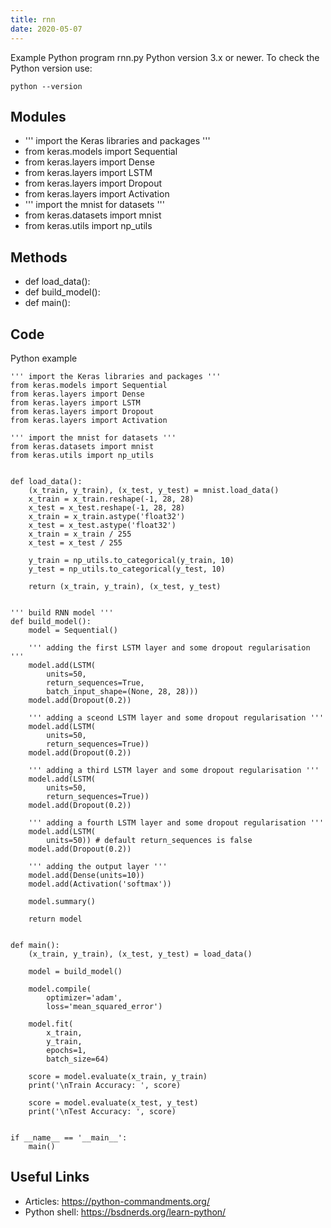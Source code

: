 ```yaml
---
title: rnn
date: 2020-05-07
---
```

Example Python program rnn.py
Python version 3.x or newer.
To check the Python version use:

    python --version

## Modules

* ''' import the Keras libraries and packages '''
* from keras.models import Sequential
* from keras.layers import Dense
* from keras.layers import LSTM
* from keras.layers import Dropout
* from keras.layers import Activation
* ''' import the mnist for datasets '''
* from keras.datasets import mnist
* from keras.utils import np_utils

## Methods

* def load_data():
* def build_model():
* def main():

## Code

Python example

    ''' import the Keras libraries and packages '''
    from keras.models import Sequential
    from keras.layers import Dense
    from keras.layers import LSTM
    from keras.layers import Dropout
    from keras.layers import Activation
    
    ''' import the mnist for datasets '''
    from keras.datasets import mnist
    from keras.utils import np_utils
    
    
    def load_data():
        (x_train, y_train), (x_test, y_test) = mnist.load_data()
        x_train = x_train.reshape(-1, 28, 28)
        x_test = x_test.reshape(-1, 28, 28)
        x_train = x_train.astype('float32')
        x_test = x_test.astype('float32')
        x_train = x_train / 255
        x_test = x_test / 255
    
        y_train = np_utils.to_categorical(y_train, 10)
        y_test = np_utils.to_categorical(y_test, 10)
    
        return (x_train, y_train), (x_test, y_test)
    
    
    ''' build RNN model '''
    def build_model():
    	model = Sequential()
    
    	''' adding the first LSTM layer and some dropout regularisation '''
    	model.add(LSTM(
    		units=50,
    		return_sequences=True,
    		batch_input_shape=(None, 28, 28)))
    	model.add(Dropout(0.2))
    
    	''' adding a sceond LSTM layer and some dropout regularisation '''
    	model.add(LSTM(
    		units=50,
    		return_sequences=True))
    	model.add(Dropout(0.2))
    
    	''' adding a third LSTM layer and some dropout regularisation '''
    	model.add(LSTM(
    		units=50,
    		return_sequences=True))
    	model.add(Dropout(0.2))
    
    	''' adding a fourth LSTM layer and some dropout regularisation '''
    	model.add(LSTM(
    		units=50)) # default return_sequences is false
    	model.add(Dropout(0.2))
    
    	''' adding the output layer '''
    	model.add(Dense(units=10))
    	model.add(Activation('softmax'))
    
    	model.summary()
    
    	return model
    
    
    def main():
    	(x_train, y_train), (x_test, y_test) = load_data()
    
    	model = build_model()
    
    	model.compile(
    		optimizer='adam',
    		loss='mean_squared_error')
    
    	model.fit(
    		x_train,
    		y_train,
    		epochs=1,
    		batch_size=64)
    
    	score = model.evaluate(x_train, y_train)
    	print('\nTrain Accuracy: ', score)
    
    	score = model.evaluate(x_test, y_test)
    	print('\nTest Accuracy: ', score)
    
    
    if __name__ == '__main__':
    	main()
    

## Useful Links

- Articles: https://python-commandments.org/
- Python shell: https://bsdnerds.org/learn-python/
